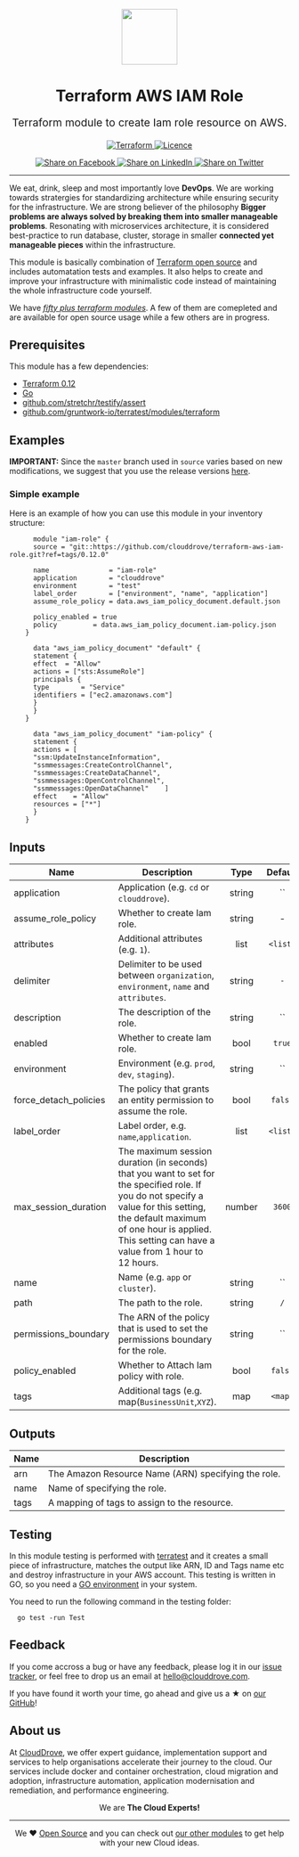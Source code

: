 <!-- This file was automatically generated by the `geine`. Make all changes to `README.yaml` and run `make readme` to rebuild this file. -->

<p align="center"> <img src="https://user-images.githubusercontent.com/50652676/62349836-882fef80-b51e-11e9-99e3-7b974309c7e3.png" width="100" height="100"></p>


<h1 align="center">
    Terraform AWS IAM Role
</h1>

<p align="center" style="font-size: 1.2rem;"> 
    Terraform module to create Iam role resource on AWS.
     </p>

<p align="center">

<a href="https://www.terraform.io">
  <img src="https://img.shields.io/badge/Terraform-v0.12-green" alt="Terraform">
</a>
<a href="LICENSE.md">
  <img src="https://img.shields.io/badge/License-MIT-blue.svg" alt="Licence">
</a>


</p>
<p align="center">

<a href='https://facebook.com/sharer/sharer.php?u=https://github.com/clouddrove/terraform-aws-iam-role'>
  <img title="Share on Facebook" src="https://user-images.githubusercontent.com/50652676/62817743-4f64cb80-bb59-11e9-90c7-b057252ded50.png" />
</a>
<a href='https://www.linkedin.com/shareArticle?mini=true&title=Terraform+AWS+IAM+Role&url=https://github.com/clouddrove/terraform-aws-iam-role'>
  <img title="Share on LinkedIn" src="https://user-images.githubusercontent.com/50652676/62817742-4e339e80-bb59-11e9-87b9-a1f68cae1049.png" />
</a>
<a href='https://twitter.com/intent/tweet/?text=Terraform+AWS+IAM+Role&url=https://github.com/clouddrove/terraform-aws-iam-role'>
  <img title="Share on Twitter" src="https://user-images.githubusercontent.com/50652676/62817740-4c69db00-bb59-11e9-8a79-3580fbbf6d5c.png" />
</a>

</p>
<hr>


We eat, drink, sleep and most importantly love **DevOps**. We are working towards stratergies for standardizing architecture while ensuring security for the infrastructure. We are strong believer of the philosophy <b>Bigger problems are always solved by breaking them into smaller manageable problems</b>. Resonating with microservices architecture, it is considered best-practice to run database, cluster, storage in smaller <b>connected yet manageable pieces</b> within the infrastructure. 

This module is basically combination of [Terraform open source](https://www.terraform.io/) and includes automatation tests and examples. It also helps to create and improve your infrastructure with minimalistic code instead of maintaining the whole infrastructure code yourself.

We have [*fifty plus terraform modules*][terraform_modules]. A few of them are comepleted and are available for open source usage while a few others are in progress.




## Prerequisites

This module has a few dependencies: 

- [Terraform 0.12](https://learn.hashicorp.com/terraform/getting-started/install.html)
- [Go](https://golang.org/doc/install)
- [github.com/stretchr/testify/assert](https://github.com/stretchr/testify)
- [github.com/gruntwork-io/terratest/modules/terraform](https://github.com/gruntwork-io/terratest)







## Examples


**IMPORTANT:** Since the `master` branch used in `source` varies based on new modifications, we suggest that you use the release versions [here](https://github.com/clouddrove/terraform-aws-iam-role/releases).


### Simple example
Here is an example of how you can use this module in your inventory structure:
```hcl
      module "iam-role" {
      source = "git::https://github.com/clouddrove/terraform-aws-iam-role.git?ref=tags/0.12.0"

      name               = "iam-role"
      application        = "clouddrove"
      environment        = "test"
      label_order        = ["environment", "name", "application"]
      assume_role_policy = data.aws_iam_policy_document.default.json

      policy_enabled = true
      policy         = data.aws_iam_policy_document.iam-policy.json
    }

      data "aws_iam_policy_document" "default" {
      statement {
      effect  = "Allow"
      actions = ["sts:AssumeRole"]
      principals {
      type        = "Service"
      identifiers = ["ec2.amazonaws.com"]
      }
      }
    }

      data "aws_iam_policy_document" "iam-policy" {
      statement {
      actions = [
      "ssm:UpdateInstanceInformation",
      "ssmmessages:CreateControlChannel",
      "ssmmessages:CreateDataChannel",
      "ssmmessages:OpenControlChannel",
      "ssmmessages:OpenDataChannel"    ]
      effect    = "Allow"
      resources = ["*"]
      }
    }
```






## Inputs

| Name | Description | Type | Default | Required |
|------|-------------|:----:|:-----:|:-----:|
| application | Application (e.g. `cd` or `clouddrove`). | string | `` | no |
| assume_role_policy | Whether to create Iam role. | string | - | yes |
| attributes | Additional attributes (e.g. `1`). | list | `<list>` | no |
| delimiter | Delimiter to be used between `organization`, `environment`, `name` and `attributes`. | string | `-` | no |
| description | The description of the role. | string | `` | no |
| enabled | Whether to create Iam role. | bool | `true` | no |
| environment | Environment (e.g. `prod`, `dev`, `staging`). | string | `` | no |
| force_detach_policies | The policy that grants an entity permission to assume the role. | bool | `false` | no |
| label_order | Label order, e.g. `name`,`application`. | list | `<list>` | no |
| max_session_duration | The maximum session duration (in seconds) that you want to set for the specified role. If you do not specify a value for this setting, the default maximum of one hour is applied. This setting can have a value from 1 hour to 12 hours. | number | `3600` | no |
| name | Name  (e.g. `app` or `cluster`). | string | `` | no |
| path | The path to the role. | string | `/` | no |
| permissions_boundary | The ARN of the policy that is used to set the permissions boundary for the role. | string | `` | no |
| policy_enabled | Whether to Attach Iam policy with role. | bool | `false` | no |
| tags | Additional tags (e.g. map(`BusinessUnit`,`XYZ`). | map | `<map>` | no |

## Outputs

| Name | Description |
|------|-------------|
| arn | The Amazon Resource Name (ARN) specifying the role. |
| name | Name of specifying the role. |
| tags | A mapping of tags to assign to the resource. |




## Testing
In this module testing is performed with [terratest](https://github.com/gruntwork-io/terratest) and it creates a small piece of infrastructure, matches the output like ARN, ID and Tags name etc and destroy infrastructure in your AWS account. This testing is written in GO, so you need a [GO environment](https://golang.org/doc/install) in your system. 

You need to run the following command in the testing folder:
```hcl
  go test -run Test
```



## Feedback 
If you come accross a bug or have any feedback, please log it in our [issue tracker](https://github.com/clouddrove/terraform-aws-iam-role/issues), or feel free to drop us an email at [hello@clouddrove.com](mailto:hello@clouddrove.com).

If you have found it worth your time, go ahead and give us a ★ on [our GitHub](https://github.com/clouddrove/terraform-aws-iam-role)!

## About us

At [CloudDrove][website], we offer expert guidance, implementation support and services to help organisations accelerate their journey to the cloud. Our services include docker and container orchestration, cloud migration and adoption, infrastructure automation, application modernisation and remediation, and performance engineering.

<p align="center">We are <b> The Cloud Experts!</b></p>
<hr />
<p align="center">We ❤️  <a href="https://github.com/clouddrove">Open Source</a> and you can check out <a href="https://github.com/clouddrove">our other modules</a> to get help with your new Cloud ideas.</p>

  [website]: https://clouddrove.com
  [github]: https://github.com/clouddrove
  [linkedin]: https://cpco.io/linkedin
  [twitter]: https://twitter.com/clouddrove/
  [email]: https://clouddrove.com/contact-us.html
  [terraform_modules]: https://github.com/clouddrove?utf8=%E2%9C%93&q=terraform-&type=&language=